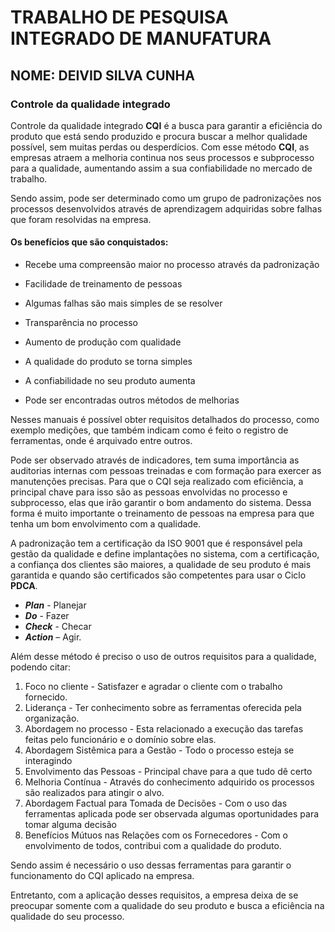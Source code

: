# TRABALHO DE PESQUISA INTEGRADO DE MANUFATURA

## NOME: DEIVID SILVA CUNHA

### Controle da qualidade integrado

Controle da qualidade integrado **CQI** é a busca para garantir a eficiência do produto que está sendo produzido e procura buscar a melhor qualidade possível, sem muitas perdas ou desperdícios. Com esse método **CQI**, as empresas atraem a melhoria continua nos seus processos e subprocesso para a qualidade, aumentando assim a sua confiabilidade no mercado de trabalho.

Sendo assim, pode ser determinado como um grupo de padronizações nos processos desenvolvidos através de aprendizagem adquiridas  sobre falhas que foram resolvidas na empresa.

#### Os benefícios que são conquistados:
* Recebe uma compreensão maior no processo através da padronização

* Facilidade de treinamento de pessoas

* Algumas falhas são mais simples de se resolver
* Transparência no processo
* Aumento de produção com qualidade
* A qualidade do produto se torna simples
* A confiabilidade no seu produto aumenta 
* Pode ser encontradas outros métodos de melhorias

Nesses manuais é possível obter requisitos detalhados do processo, como exemplo medições, que também indicam como é feito o registro de ferramentas, onde é arquivado entre outros. 

Pode ser observado através de indicadores, tem suma importância as auditorias internas com pessoas treinadas e com formação para exercer as manutenções precisas.
Para que o CQI seja realizado com eficiência, a principal chave para isso são as pessoas envolvidas no processo e subprocesso, elas que irão garantir o bom andamento do sistema. Dessa forma é muito importante o treinamento de pessoas na empresa para que tenha um bom envolvimento com a qualidade.

A padronização tem a certificação da ISO 9001 que é responsável pela gestão da qualidade e define implantações no sistema, com a certificação, a confiança dos clientes são maiores, a qualidade de seu produto é mais garantida e quando são certificados são competentes para usar o Ciclo **PDCA**.
* _**Plan**_ - Planejar
* _**Do**_ - Fazer
* _**Check**_ - Checar
* _**Action**_ – Agir.

Além desse método é preciso o uso de outros requisitos para a qualidade, podendo citar:
1. Foco no cliente - Satisfazer e agradar o cliente com o trabalho fornecido.
2. Liderança - Ter conhecimento sobre as ferramentas oferecida pela organização.
3. Abordagem no processo - Esta relacionado a execução das tarefas feitas pelo funcionário e o domínio sobre elas.
4. Abordagem Sistêmica para a Gestão - Todo o processo esteja se interagindo
5. Envolvimento das Pessoas  - Principal chave para a que tudo dê certo
6. Melhoria Contínua - Através do conhecimento adquirido os processos são realizados para atingir o alvo.
7. Abordagem Factual para Tomada de Decisões - Com o uso das ferramentas aplicada pode ser observada algumas oportunidades para tomar alguma decisão
8. Benefícios Mútuos nas Relações com os Fornecedores - Com o envolvimento de todos, contribui com a qualidade do produto.


Sendo assim é necessário o uso dessas ferramentas para garantir o funcionamento do CQI aplicado na empresa. 

Entretanto, com a aplicação desses requisitos, a empresa deixa de se preocupar somente com a qualidade do seu produto e busca a eficiência na qualidade do seu processo.

